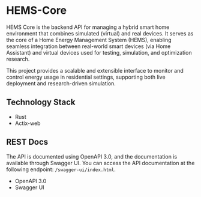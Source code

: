# HEMS-Core

HEMS Core is the backend API for managing a hybrid smart home environment that combines simulated (virtual) and real devices. It serves as the core of a Home Energy Management System (HEMS), enabling seamless integration between real-world smart devices (via Home Assistant) and virtual devices used for testing, simulation, and optimization research.

This project provides a scalable and extensible interface to monitor and control energy usage in residential settings, supporting both live deployment and research-driven simulation.

## Technology Stack
- Rust
- Actix-web

## REST Docs

The API is documented using OpenAPI 3.0, and the documentation is available through Swagger UI. You can access the API documentation at the following endpoint: `/swagger-ui/index.html`.

- OpenAPI 3.0
- Swagger UI